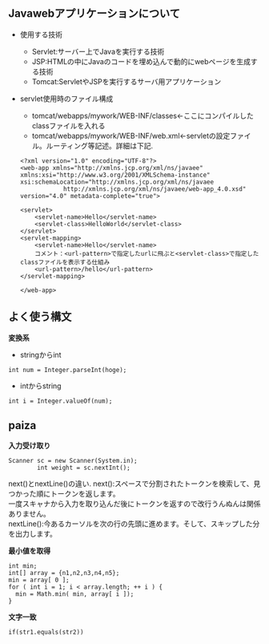 ## Javawebアプリケーションについて
- 使用する技術
    - Servlet:サーバー上でJavaを実行する技術
    - JSP:HTMLの中にJavaのコードを埋め込んで動的にwebページを生成する技術
    - Tomcat:ServletやJSPを実行するサーバ用アプリケーション

- servlet使用時のファイル構成
    - tomcat/webapps/mywork/WEB-INF/classes←ここにコンパイルしたclassファイルを入れる 
    - tomcat/webapps/mywork/WEB-INF/web.xml←servletの設定ファイル。ルーティング等記述。詳細は下記. 
    ```java:xml
    <?xml version="1.0" encoding="UTF-8"?>
    <web-app xmlns="http://xmlns.jcp.org/xml/ns/javaee"
    xmlns:xsi="http://www.w3.org/2001/XMLSchema-instance"
    xsi:schemaLocation="http://xmlns.jcp.org/xml/ns/javaee
                http://xmlns.jcp.org/xml/ns/javaee/web-app_4.0.xsd"
    version="4.0" metadata-complete="true">
    
    <servlet>
        <servlet-name>Hello</servlet-name>
        <servlet-class>HelloWorld</servlet-class>
    </servlet>
    <servlet-mapping>
        <servlet-name>Hello</servlet-name>
        コメント：<url-pattern>で指定したurlに飛ぶと<servlet-class>で指定したclassファイルを表示する仕組み
        <url-pattern>/hello</url-pattern>
    </servlet-mapping>
    
    </web-app>
    ```
## よく使う構文
**変換系**  

- stringからint
```
int num = Integer.parseInt(hoge);
```
- intからstring
```
int i = Integer.valueOf(num);
```

## paiza
**入力受け取り**
```java:scanner
Scanner sc = new Scanner(System.in);
        int weight = sc.nextInt();
```
next()とnextLine()の違い. 
next():スペースで分割されたトークンを検索して、見つかった順にトークンを返します。  
一度スキャナから入力を取り込んだ後にトークンを返すので改行うんぬんは関係ありません。  
nextLine():今あるカーソルを次の行の先頭に進めます。そして、スキップした分を出力します。  

**最小値を取得**
```java:min
int min;
int[] array = {n1,n2,n3,n4,n5};
min = array[ 0 ];
for ( int i = 1; i < array.length; ++ i ) {
  min = Math.min( min, array[ i ]);
}
```
**文字一致**
```java:string.equal
if(str1.equals(str2))
```
